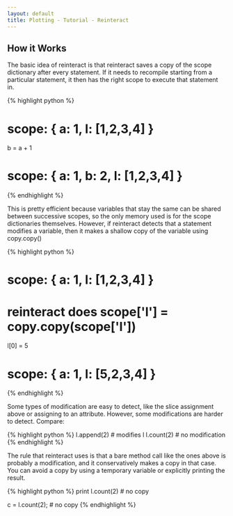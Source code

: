 ```yaml
---
layout: default
title: Plotting - Tutorial - Reinteract
---
```


How it Works
------------

The basic idea of reinteract is that reinteract saves a copy of the scope dictionary after every statement. If it needs to recompile starting from a particular statement, it then has the right scope to execute that statement in.

{% highlight python %}
# scope: { a: 1, l: [1,2,3,4] }
b = a + 1
# scope: { a: 1, b: 2, l: [1,2,3,4] }
{% endhighlight %}

This is pretty efficient because variables that stay the same can be shared between successive scopes, so the only memory used is for the scope dictionaries themselves. However, if reinteract detects that a statement modifies a variable, then it makes a shallow copy of the variable using copy.copy()

{% highlight python %}
# scope: { a: 1, l: [1,2,3,4] }
# reinteract does scope['l'] = copy.copy(scope['l'])
l[0] = 5
# scope: { a: 1, l: [5,2,3,4] }
{% endhighlight %}

Some types of modification are easy to detect, like the slice assignment above or assigning to an attribute. However, some modifications are harder to detect. Compare:

{% highlight python %}
l.append(2)    # modifies l
l.count(2)     # no modification
{% endhighlight %}

The rule that reinteract uses is that a bare method call like the ones above is probably a modification, and it conservatively makes a copy in that case. You can avoid a copy by using a temporary variable or explicitly printing the result.

{% highlight python %}
print l.count(2)    # no copy

c = l.count(2);     # no copy
{% endhighlight %}
